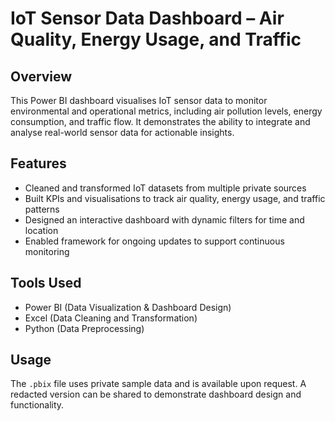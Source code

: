# IoT Sensor Data Dashboard – Air Quality, Energy Usage, and Traffic

## Overview
This Power BI dashboard visualises IoT sensor data to monitor environmental and operational metrics, including air pollution levels, energy consumption, and traffic flow. It demonstrates the ability to integrate and analyse real-world sensor data for actionable insights.

## Features
- Cleaned and transformed IoT datasets from multiple private sources
- Built KPIs and visualisations to track air quality, energy usage, and traffic patterns
- Designed an interactive dashboard with dynamic filters for time and location
- Enabled framework for ongoing updates to support continuous monitoring

## Tools Used
- Power BI (Data Visualization & Dashboard Design)
- Excel (Data Cleaning and Transformation)
- Python (Data Preprocessing)

## Usage
The `.pbix` file uses private sample data and is available upon request. A redacted version can be shared to demonstrate dashboard design and functionality.
